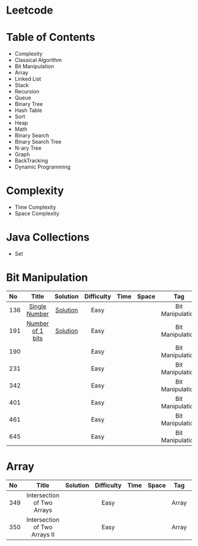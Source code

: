 # Leetcode
# Table of Contents
- Complexity
- Classical Algorithm
- Bit Manipulation
- Array
- Linked List
- Stack
- Recursion
- Queue
- Binary Tree
- Hash Table
- Sort
- Heap
- Math
- Binary Search
- Binary Search Tree
- N-ary Tree
- Graph
- BackTracking
- Dynamic Programming
# Complexity
- Time Complexity
- Space Complexity
# Java Collections
- Set
# Bit Manipulation
| No | Title | Solution | Difficulty | Time | Space | Tag | Note |
| :----- | :-----: | :----------: |:------: |:------: |:------: |:------: |:----:|
| 136 |[Single Number](https://leetcode.com/problems/single-number/) | [Solution](https://github.com/Cecilia-xu/Leetcode/blob/master/136/Solution.md) | Easy | |  |Bit Manipulation| |
| 191 |[Number of 1 bits](https://leetcode.com/problems/number-of-1-bits/) | [Solution]() | Easy | |  |Bit Manipulation| |
| 190 | |  | Easy | |  |Bit Manipulation| |
| 231 | |  | Easy | |  |Bit Manipulation| |
| 342 | |  | Easy | |  |Bit Manipulation| |
| 401 | |  | Easy | |  |Bit Manipulation| |
| 461 | |  | Easy | |  |Bit Manipulation| |
| 645 | |  | Easy | |  |Bit Manipulation| |
# Array
| No | Title | Solution | Difficulty | Time | Space | Tag | Note |
| :----- | :-----: | :----------: |:------: |:------: |:------: |:------: |:----:|
| 349 | Intersection of Two Arrays |  | Easy | | | Array | [Search](https://github.com/Cecilia-xu/Leetcode/blob/master/349/Tips.md)|
| 350 | Intersection of Two Arrays II|  | Easy | | |Array |[Search](https://github.com/Cecilia-xu/Leetcode/blob/master/349/Tips.md)|
